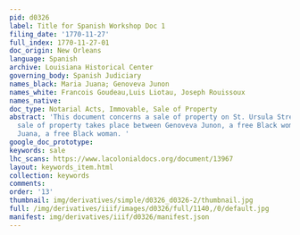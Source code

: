 ```yaml
---
pid: d0326
label: Title for Spanish Workshop Doc 1
filing_date: '1770-11-27'
full_index: 1770-11-27-01
doc_origin: New Orleans
language: Spanish
archive: Louisiana Historical Center
governing_body: Spanish Judiciary
names_black: Maria Juana; Genoveva Junon
names_white: Francois Goudeau,Luis Liotau, Joseph Rouissoux
names_native:
doc_type: Notarial Acts, Immovable, Sale of Property
abstract: 'This document concerns a sale of property on St. Ursula Street (?).  The
  sale of property takes place between Genoveva Junon, a free Black woman, and Maria
  Juana, a free Black woman. '
google_doc_prototype:
keywords: sale
lhc_scans: https://www.lacolonialdocs.org/document/13967
layout: keywords_item.html
collection: keywords
comments:
order: '13'
thumbnail: img/derivatives/simple/d0326_d0326-2/thumbnail.jpg
full: /img/derivatives/iiif/images/d0326/full/1140,/0/default.jpg
manifest: img/derivatives/iiif/d0326/manifest.json
---
```

